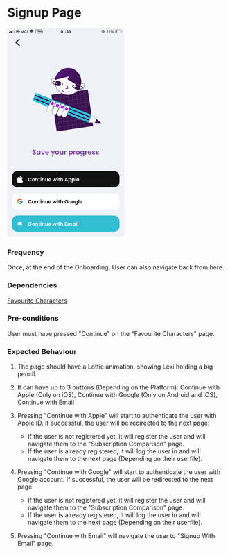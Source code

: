 # Signup Page

![SignupPage](../_media/Onboarding/SignupPage.png)

### Frequency

Once, at the end of the Onboarding, User can also navigate back from here.

### Dependencies

[Favourite Characters](docs/onboarding/FavouriteCharacters.md)

### Pre-conditions

User must have pressed "Continue" on the "Favourite Characters" page.

### Expected Behaviour

1. The page should have a Lottie animation, showing Lexi holding a big pencil.

2. It can have up to 3 buttons (Depending on the Platform): 
Continue with Apple (Only on iOS), Continue with Google (Only on Android and iOS), Continue with Email

1. Pressing "Continue with Apple" will start to authenticate the user with Apple ID. If successful, the user will be redirected to the next page:
   - If the user is not registered yet, it will register the user and will navigate them to the "Subscription Comparison" page.
   - If the user is already registered, it will log the user in and will navigate them to the next page (Depending on their userfile).

2. Pressing "Continue with Google" will start to authenticate the user with Google account. If successful, the user will be redirected to the next page:
   - If the user is not registered yet, it will register the user and will navigate them to the "Subscription Comparison" page.
   - If the user is already registered, it will log the user in and will navigate them to the next page (Depending on their userfile).

3. Pressing "Continue with Email" will navigate the user to "Signup With Email" page.
